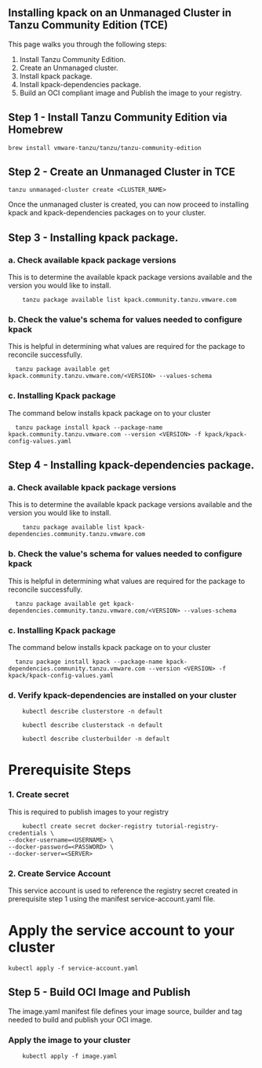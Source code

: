 ## Installing kpack on an Unmanaged Cluster in Tanzu Community Edition (TCE)

This page walks you through the following steps:

1. Install Tanzu Community Edition.
2. Create an Unmanaged cluster.
3. Install kpack package.
4. Install kpack-dependencies package.
5. Build an OCI compliant image and Publish the image to your registry.


## Step 1 - Install Tanzu Community Edition via Homebrew

```shell
brew install vmware-tanzu/tanzu/tanzu-community-edition
```

## Step 2 - Create an Unmanaged Cluster in TCE

```shell
tanzu unmanaged-cluster create <CLUSTER_NAME>
```

Once the unmanaged cluster is created, you can now proceed to installing kpack and kpack-dependencies packages on to your cluster. 

## Step 3 - Installing kpack package.

### a. Check available kpack package versions

This is to determine the available kpack package versions available and the version you would like to install.

```shell
    tanzu package available list kpack.community.tanzu.vmware.com
```

### b. Check the value's schema for values needed to configure kpack

This is helpful in determining what values are required for the package to reconcile successfully. 

```shell
  tanzu package available get kpack.community.tanzu.vmware.com/<VERSION> --values-schema
```

### c. Installing Kpack package

The command below installs kpack package on to your cluster
```shell
  tanzu package install kpack --package-name kpack.community.tanzu.vmware.com --version <VERSION> -f kpack/kpack-config-values.yaml
```

## Step 4 - Installing kpack-dependencies package.

### a. Check available kpack package versions

This is to determine the available kpack package versions available and the version you would like to install.

```shell
    tanzu package available list kpack-dependencies.community.tanzu.vmware.com
```

### b. Check the value's schema for values needed to configure kpack

This is helpful in determining what values are required for the package to reconcile successfully.

```shell
  tanzu package available get kpack-dependencies.community.tanzu.vmware.com/<VERSION> --values-schema
```

### c. Installing Kpack package

The command below installs kpack package on to your cluster
```shell
  tanzu package install kpack --package-name kpack-dependencies.community.tanzu.vmware.com --version <VERSION> -f kpack/kpack-config-values.yaml
```

### d. Verify kpack-dependencies are installed on your cluster

```shell
    kubectl describe clusterstore -n default
```

```shell
    kubectl describe clusterstack -n default
```

```shell
    kubectl describe clusterbuilder -n default
```

# Prerequisite Steps

### 1. Create secret
This is required to publish images to your registry

```shell
    kubectl create secret docker-registry tutorial-registry-credentials \
--docker-username=<USERNAME> \
--docker-password=<PASSWORD> \
--docker-server=<SERVER>
```

### 2. Create Service Account
This service account is used to reference the registry secret created in prerequisite step 1 using the manifest service-account.yaml file.

# Apply the service account to your cluster
```shell
kubectl apply -f service-account.yaml
```

## Step 5 - Build OCI Image and Publish

The image.yaml manifest file defines your image source, builder and tag needed to build and publish your OCI image.   

### Apply the image to your cluster
```shell
    kubectl apply -f image.yaml
```